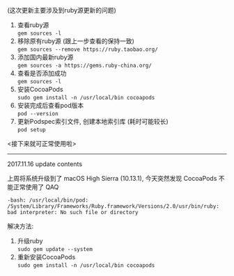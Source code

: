 (这次更新主要涉及到ruby源更新的问题)

1. 查看ruby源  <br />
	`gem sources -l`
2. 移除原有ruby源 (跟上一步查看的保持一致)  <br />
	`gem sources --remove https://ruby.taobao.org/`
3. 添加国内最新ruby源  <br />
	`gem sources -a https://gems.ruby-china.org/`
4. 查看是否添加成功  <br />
	`gem sources -l`
5. 安装CocoaPods  <br />
	`sudo gem install -n /usr/local/bin cocoapods`
6. 安装完成后查看pod版本  <br />
	`pod --version`
7. 更新Podspec索引文件, 创建本地索引库 (耗时可能较长)  <br />
	`pod setup`

<接下来就可正常使用啦>

---

2017.11.16 update contents

上周将系统升级到了 macOS High Sierra (10.13.1), 今天突然发现 CocoaPods 不能正常使用了 QAQ

```
-bash: /usr/local/bin/pod: /System/Library/Frameworks/Ruby.framework/Versions/2.0/usr/bin/ruby: bad interpreter: No such file or directory
```

解决方法:
1. 升级ruby  <br />
	`sudo gem update --system`
2. 重新安装CocoaPods  <br />
	`sudo gem install -n /usr/local/bin cocoapods`
